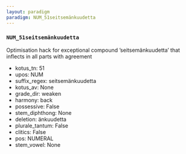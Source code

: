 ```yaml
---
layout: paradigm
paradigm: NUM_51seitsemänkuudetta
---
```

### ` NUM_51seitsemänkuudetta `

Optimisation hack for exceptional compound ’seitsemänkuudetta’ that inflects in all parts with agreement
* kotus_tn: 51
* upos: NUM
* suffix_regex: seitsemänkuudetta
* kotus_av: None
* grade_dir: weaken
* harmony: back
* possessive: False
* stem_diphthong: None
* deletion: änkuudetta
* plurale_tantum: False
* clitics: False
* pos: NUMERAL
* stem_vowel: None

